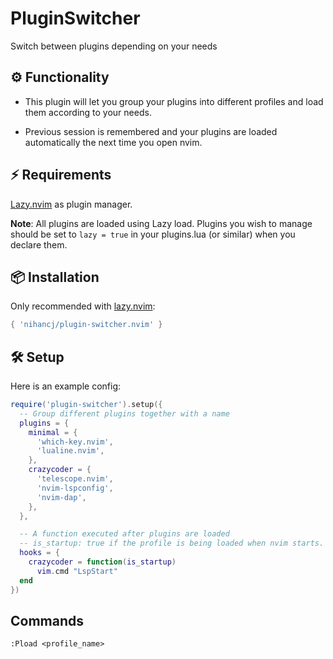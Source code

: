 # PluginSwitcher
Switch between plugins depending on your needs

## ⚙️ Functionality
- This plugin will let you group your plugins into different profiles and load them according to your needs.<br/>

- Previous session is remembered and your plugins are loaded automatically the next time you open nvim.

## ⚡ Requirements
[Lazy.nvim](https://github.com/folke/lazy.nvim) as plugin manager.<br/>

**Note**: All plugins are loaded using Lazy load. Plugins you wish to manage should be set to ```lazy = true``` in your plugins.lua (or similar) when you declare them.
## 📦 Installation
Only recommended with [lazy.nvim](https://github.com/folke/lazy.nvim):
```lua
{ 'nihancj/plugin-switcher.nvim' }
```

## 🛠️ Setup
Here is an example config:
```lua
require('plugin-switcher').setup({
  -- Group different plugins together with a name
  plugins = {
    minimal = {
      'which-key.nvim',
      'lualine.nvim',
    },
    crazycoder = {
      'telescope.nvim',
      'nvim-lspconfig',
      'nvim-dap',
    },
  },

  -- A function executed after plugins are loaded
  -- is_startup: true if the profile is being loaded when nvim starts.
  hooks = {
    crazycoder = function(is_startup)
      vim.cmd "LspStart"
  end
})
```
##  Commands
```:Pload <profile_name>```
